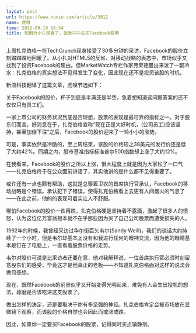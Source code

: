 ```yaml
---
layout: post
url: https://www.huxiu.com/article/3912
name: 虎嗅
time: 2012-09-19 18:54
title: 别因为小扎现身了，就急冲冲去买Facebook股票
---
```

上周扎克伯格一在TechCrunch现身接受了30多分钟的采访，Facebook的股价立刻蹭蹭蹭地回暖了。从小扎对HTML5的反省、对移动战略的表态中，市场似乎又找到了投资Facebook的理由。但MarketWatch专栏作家弗莱德曼出来泼了一瓢冷水：扎克伯格的真实想法不见得发生了变化，因此现在还不是投资该股的时机。

新浪科技翻译了这篇文章，虎嗅节选如下：

关于Facebook的股价，杯子到底是半满还是半空，急着想知道这问题答案的还不仅仅只有员工们。

一家上市公司的财务状况到底是否理想，股票的表现是最可靠的指标之一。对于股东们而言，好消息在于，扎克伯格宣称“现在正是大好时机，(公司员工)应该坚持，甚至加倍下注”之后，Facebook的股价迎来了一轮小小的涨势。

可是，事实依然是冷酷的，至上周结束，该股的价格较之38美元的发行价还是低了大约42%。同期之内，股市基准指标标准普尔500指数却上涨了大约12%。

在我看来，Facebook的股价之所以上涨，很大程度上就是因为大家松了一口气——扎克伯格终于在公众面前讲话了，其实他讲的是什么都不见得重要了。

或许还有一点也颇有帮助，这就是总穿着卫衣的首席执行官承认，Facebook的移动战略是个错误。承认犯下了错误，使得扎克伯格看上去更有人间烟火的气息了——在此之前，他的的表现可着实让人不舒服。

哪怕Facebook的股价一跌再跌，扎克伯格硬是坚持着不露面，激起了很多人的愤怒，认为这位亿万富翁根本就不在乎那些因为买了自己公司股票而遭受损失的人。

1992年的时候，我曾经采访过华尔街巨头韦尔(Sandy Weill)，我们的谈话大约持续了一个小时，但是韦尔却基本上没有和我进行任何的眼神交流，因为他的眼睛基本是钉在了电脑上，一直看着股票价格的走势。

韦尔对股价可说是比采访者还要在意，他对我解释说，一位首席执行官必须时刻留意股东们的感受，毕竟这才是他真正的老板——不知道扎克伯格面对这样的说法会做何感想。

现在，既然Facebook的前景似乎又开始变得光明起来，难免有人会生出投机的想法，琢磨是否该吃进这支股票了。

做出怎样的决定，还是要取决于你有多坚强的神经。扎克伯格肯定会被市场放在显微镜下观察，而该股的价格自然也会因此而或涨或跌。

因此，如果你一定要买Facebook的股票，记得同时买点镇静剂。

